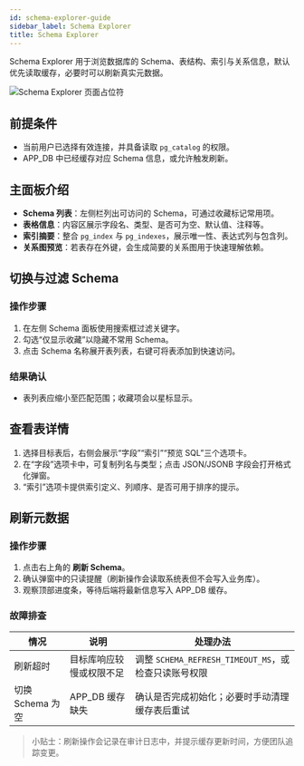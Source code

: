 ```yaml
---
id: schema-explorer-guide
sidebar_label: Schema Explorer
title: Schema Explorer
---
```


Schema Explorer 用于浏览数据库的 Schema、表结构、索引与关系信息，默认优先读取缓存，必要时可以刷新真实元数据。

![Schema Explorer 页面占位符](/img/placeholders/schema-explorer.svg)

## 前提条件
- 当前用户已选择有效连接，并具备读取 `pg_catalog` 的权限。
- APP_DB 中已经缓存对应 Schema 信息，或允许触发刷新。

## 主面板介绍
- **Schema 列表**：左侧栏列出可访问的 Schema，可通过收藏标记常用项。
- **表格信息**：内容区展示字段名、类型、是否可为空、默认值、注释等。
- **索引摘要**：整合 `pg_index` 与 `pg_indexes`，展示唯一性、表达式列与包含列。
- **关系图预览**：若表存在外键，会生成简要的关系图用于快速理解依赖。

## 切换与过滤 Schema
### 操作步骤
1. 在左侧 Schema 面板使用搜索框过滤关键字。
2. 勾选“仅显示收藏”以隐藏不常用 Schema。
3. 点击 Schema 名称展开表列表，右键可将表添加到快速访问。

### 结果确认
- 表列表应缩小至匹配范围；收藏项会以星标显示。

## 查看表详情
1. 选择目标表后，右侧会展示“字段”“索引”“预览 SQL”三个选项卡。
2. 在“字段”选项卡中，可复制列名与类型；点击 JSON/JSONB 字段会打开格式化弹窗。
3. “索引”选项卡提供索引定义、列顺序、是否可用于排序的提示。

## 刷新元数据
### 操作步骤
1. 点击右上角的 **刷新 Schema**。
2. 确认弹窗中的只读提醒（刷新操作会读取系统表但不会写入业务库）。
3. 观察顶部进度条，等待后端将最新信息写入 APP_DB 缓存。

### 故障排查
| 情况 | 说明 | 处理办法 |
| --- | --- | --- |
| 刷新超时 | 目标库响应较慢或权限不足 | 调整 `SCHEMA_REFRESH_TIMEOUT_MS`，或检查只读账号权限 |
| 切换 Schema 为空 | APP_DB 缓存缺失 | 确认是否完成初始化；必要时手动清理缓存表后重试 |

> 小贴士：刷新操作会记录在审计日志中，并提示缓存更新时间，方便团队追踪变更。
